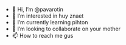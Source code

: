 - 👋 Hi, I’m @pavarotin
- 👀 I’m interested in huy znaet
- 🌱 I’m currently learning pihton
- 💞️ I’m looking to collaborate on your mother
- 📫 How to reach me gus

<!---
pavarotin/pavarotin is a ✨ special ✨ repository because its `README.md` (this file) appears on your GitHub profile.
You can click the Preview link to take a look at your changes.
--->
